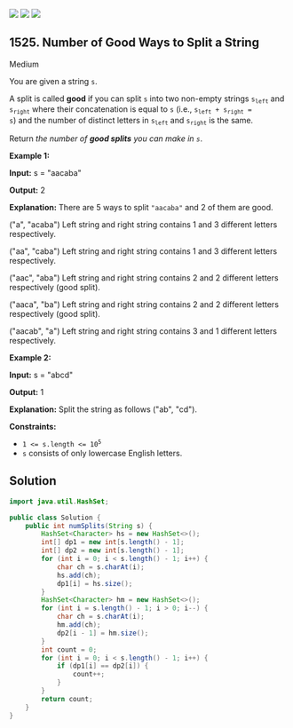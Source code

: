 [![](https://img.shields.io/github/stars/javadev/LeetCode-in-Java?label=Stars&style=flat-square)](https://github.com/javadev/LeetCode-in-Java)
[![](https://img.shields.io/github/forks/javadev/LeetCode-in-Java?label=Fork%20me%20on%20GitHub%20&style=flat-square)](https://github.com/javadev/LeetCode-in-Java/fork)
[![](https://img.shields.io/badge/-LeetCode%20in%20Kotlin-blue?style=flat-square)](https://github.com/javadev/LeetCode-in-Kotlin)

## 1525\. Number of Good Ways to Split a String

Medium

You are given a string `s`.

A split is called **good** if you can split `s` into two non-empty strings <code>s<sub>left</sub></code> and <code>s<sub>right</sub></code> where their concatenation is equal to `s` (i.e., <code>s<sub>left</sub> + s<sub>right</sub> = s</code>) and the number of distinct letters in <code>s<sub>left</sub></code> and <code>s<sub>right</sub></code> is the same.

Return _the number of **good splits** you can make in `s`_.

**Example 1:**

**Input:** s = "aacaba"

**Output:** 2

**Explanation:** There are 5 ways to split `"aacaba"` and 2 of them are good. 

("a", "acaba") Left string and right string contains 1 and 3 different letters respectively. 

("aa", "caba") Left string and right string contains 1 and 3 different letters respectively. 

("aac", "aba") Left string and right string contains 2 and 2 different letters respectively (good split). 

("aaca", "ba") Left string and right string contains 2 and 2 different letters respectively (good split). 

("aacab", "a") Left string and right string contains 3 and 1 different letters respectively.

**Example 2:**

**Input:** s = "abcd"

**Output:** 1

**Explanation:** Split the string as follows ("ab", "cd").

**Constraints:**

*   <code>1 <= s.length <= 10<sup>5</sup></code>
*   `s` consists of only lowercase English letters.

## Solution

```java
import java.util.HashSet;

public class Solution {
    public int numSplits(String s) {
        HashSet<Character> hs = new HashSet<>();
        int[] dp1 = new int[s.length() - 1];
        int[] dp2 = new int[s.length() - 1];
        for (int i = 0; i < s.length() - 1; i++) {
            char ch = s.charAt(i);
            hs.add(ch);
            dp1[i] = hs.size();
        }
        HashSet<Character> hm = new HashSet<>();
        for (int i = s.length() - 1; i > 0; i--) {
            char ch = s.charAt(i);
            hm.add(ch);
            dp2[i - 1] = hm.size();
        }
        int count = 0;
        for (int i = 0; i < s.length() - 1; i++) {
            if (dp1[i] == dp2[i]) {
                count++;
            }
        }
        return count;
    }
}
```